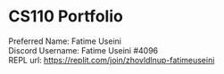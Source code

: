 # CS110 Portfolio
Preferred Name: Fatime Useini  
Discord Username: Fatime Useini #4096  
REPL url: https://replit.com/join/zhovldlnup-fatimeuseini